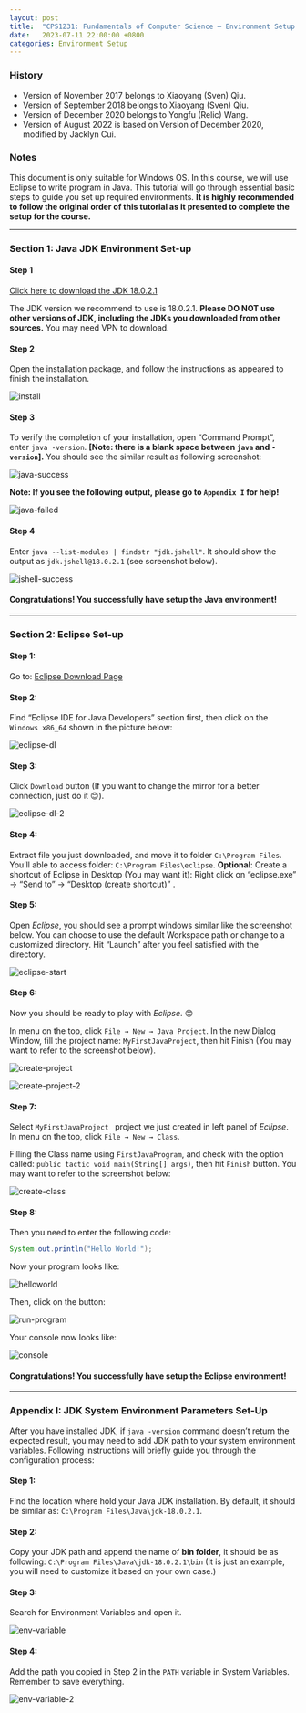 ```yaml
---
layout: post
title:  "CPS1231: Fundamentals of Computer Science – Environment Setup Guide (Windows Guide)"
date:   2023-07-11 22:00:00 +0800
categories: Environment Setup
---
```


### History

- Version of November 2017 belongs to Xiaoyang (Sven) Qiu.
- Version of September 2018 belongs to Xiaoyang (Sven) Qiu.
- Version of December 2020 belongs to Yongfu (Relic) Wang.
- Version of August 2022 is based on Version of December 2020, modified by Jacklyn Cui.

### Notes

This document is only suitable for Windows OS. In this course, we will use Eclipse to write program in Java. This tutorial will go through essential basic steps to guide you set up required environments. **It is highly recommended to follow the original order of this tutorial as it presented to complete the setup for the course.**

---

### Section 1: Java JDK Environment Set-up

#### Step 1

[Click here to download the JDK 18.0.2.1](https://download.oracle.com/java/18/archive/jdk-18.0.2.1_windows-x64_bin.exe)

The JDK version we recommend to use is 18.0.2.1. **Please DO NOT use other versions of JDK, including the JDKs you downloaded from other sources.** You may need VPN to download.

#### Step 2

Open the installation package, and follow the instructions as appeared to finish the installation.

![install](./imgs/2023-07-11-env-setup/install.png)

#### Step 3

To verify the completion of your installation, open “Command Prompt”, enter `java -version`.
**[Note: there is a blank space between `java` and `-version`].**
You should see the similar result as following screenshot:

![java-success](./imgs/2023-07-11-env-setup/java-success.png)

**Note: If you see the following output, please go to `Appendix I` for help!**

![java-failed](./imgs/2023-07-11-env-setup/java-failed.png)

#### Step 4

Enter `java --list-modules | findstr "jdk.jshell"`. It should show the output as `jdk.jshell@18.0.2.1` (see screenshot below).

![jshell-success](./imgs/2023-07-11-env-setup/jshell-success.png)

#### Congratulations! You successfully have setup the Java environment!

---

### Section 2: Eclipse Set-up

#### Step 1:

Go to: [Eclipse Download Page](https://www.eclipse.org/downloads/packages/)

#### Step 2:

Find “Eclipse IDE for Java Developers” section first, then click on the `Windows x86_64` shown in the picture below:

![eclipse-dl](./imgs/2023-07-11-env-setup/eclipse-dl.png)

#### Step 3:

Click `Download` button (If you want to change the mirror for a better connection, just do it 😊).

![eclipse-dl-2](./imgs/2023-07-11-env-setup/eclipse-dl-2.png)

#### Step 4: 

Extract file you just downloaded, and move it to folder `C:\Program Files`. You’ll able to access folder: `C:\Program Files\eclipse`.
**Optional**: Create a shortcut of Eclipse in Desktop (You may want it): Right click on “eclipse.exe” → “Send to” → “Desktop (create shortcut)” .

#### Step 5:

Open *Eclipse*, you should see a prompt windows similar like the screenshot below. You can choose to use the default Workspace path or change to a customized directory. Hit “Launch” after you feel satisfied with the directory.

![eclipse-start](./imgs/2023-07-11-env-setup/eclipse-start.png)

#### Step 6:

Now you should be ready to play with *Eclipse*. 😊

In menu on the top, click `File → New → Java Project`. In the new Dialog Window, fill the project name: `MyFirstJavaProject`, then hit Finish (You may want to refer to the screenshot below).

![create-project](./imgs/2023-07-11-env-setup/create-project.png)

![create-project-2](./imgs/2023-07-11-env-setup/create-project-2.png)

#### Step 7:

Select `MyFirstJavaProject ` project we just created in left panel of *Eclipse*. In menu on the top, click `File → New → Class`.

Filling the Class name using `FirstJavaProgram`, and check with the option called:  `public tactic void main(String[] args)`, then hit `Finish` button. You may want to refer to the screenshot below:

![create-class](./imgs/2023-07-11-env-setup/create-class.png)

#### Step 8:

Then you need to enter the following code:

```java
System.out.println("Hello World!");
```

Now your program looks like:

![helloworld](./imgs/2023-07-11-env-setup/helloworld.png)

Then, click on the button:

![run-program](./imgs/2023-07-11-env-setup/run-program.png)

Your console now looks like:

![console](./imgs/2023-07-11-env-setup/console.png)

#### Congratulations! You successfully have setup the Eclipse environment!

---

### Appendix I: JDK System Environment Parameters Set-Up

After you have installed JDK, if `java -version` command doesn’t return the expected result, you may need to add JDK path to your system environment variables. Following instructions will briefly guide you through the configuration process:

#### Step 1:

Find the location where hold your Java JDK installation. By default, it should be similar as: `C:\Program Files\Java\jdk-18.0.2.1`.

#### Step 2:

Copy your JDK path and append the name of **bin folder**, it should be as following: `C:\Program Files\Java\jdk-18.0.2.1\bin`
(It is just an example, you will need to customize it based on your own case.)

#### Step 3:

Search for Environment Variables and open it.

![env-variable](./imgs/2023-07-11-env-setup/env-variable.png)

#### Step 4:

Add the path you copied in Step 2 in the `PATH` variable in System Variables. Remember to save everything.

![env-variable-2](./imgs/2023-07-11-env-setup/env-variable-2.png)
